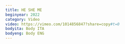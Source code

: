 ```yaml
---
title: HE SHE ME
beginyear: 2022
category: Video
video: https://vimeo.com/1014856847?share=copy#t=0
bodyita: Body ITA
bodyeng: Body ENG
---
```

